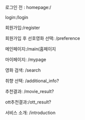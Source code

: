 로그인 전 : homepage:/

login:/login

회원가입:/register

회원가입 후 선호영화 선택: /preference

메인페이지:/main(홈페이지

마이페이지: /mypage

영화 검색: /search

취향 선택: /additional_info?

추천결과: /movie_result?

ott추천결과:/ott_result?

서비스 소개: /introduction
